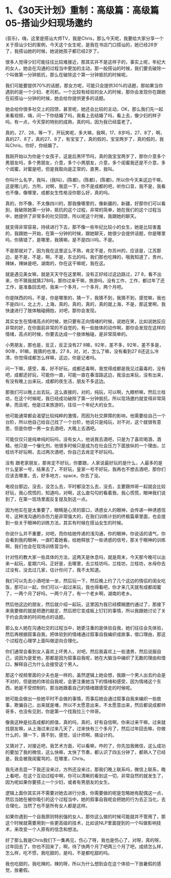 # 1、《30天计划》重制：高级篇：高级篇05-搭讪少妇现场邀约

(音乐)，嗨，这里是搭讪大师TV，我是Chris，那么今天呢，我要给大家分享一个关于搭讪少妇的案例，今天这个女生呢，是我在书店门口搭讪的，她已经28岁了，我搭讪她的时候，她说她孩子都已经2岁了。

很多人觉得少妇可能往往比较难接近，那其实并不是这样子的，事实上呢，年纪大的女人，她会在沟通的过程当中更加的主动，那一般搭讪的时候，我们要去破除一个叫做第一分钟抵抗，那么在破除这个第一分钟抵抗的时候呢。

我们可能要提供70%的话题，那女方呢，可能只会提供30%的话题，那如果当你遇到的是一个少妇、老司机，一个比较有经验的女人的时候，那你会发现你在跟她在前搭讪一分钟的时候，她会给你提供更多的话题。

她会给你很多社交上的回馈，甚至呢，她还会比较的主动，OK，那么我们先一起来看视频，嗨，问一下你结婚了吗，我看上去结婚了吗，看上去，像少妇的样子吗，有一点，今天穿的特别的成熟，真的吗，因为我已经蛮老了。

真的，27、28，等一下，开玩笑呢，多大嘛，我啊，17、8岁吗，27、8了，啊，真的27、8了，真的27、8了，有宝宝了，真的假的，宝宝两岁了，真的假的，我叫Chris，你好，你结婚了。

我刚开始以为你是个女孩子，这是后黑环节吗，真的我宝宝两岁了，那你介意多个男朋友吗，多个男朋友，介意，多个小男朋友，介意，多个闺蜜我还是不介意，多个闺蜜，对蜜是吧，但是我取向是正常的，直男，我叫。

你叫什么名字，我叫，(我叫)，(陈都)，(陈都)，(陈都)，所以你今天来这边干嘛，这是哪儿的，方所，对啊，我逛一下，你不是成都的吧，听你口音，我不是，我看也不像，像哪里，成都女生性格没你那么好，真的吗。

真的，你不像，不太像四川的，那我像哪里的，像新疆的，新疆，好那你们可以看到，我破除她第一分钟，抵抗的这个过程，非常的简单，她在我们的这个过程当中，她提供了非常多的社交回馈，所以呢这个时候，我跟她的聊天。

就变得非常容易，持续进行下去，那不像一些年纪比较小的女生，她是比较害羞的，我跟她一开始，在第一分钟的时候，跟她聊天，她很少会提供话题，你是哪里吗，你猜错了，是哪里，我猜嘛，是不是四川吗，不是。

不是那就对了，因为我在这里这么不熟，肯定不是，你苏州的，应该是，江苏那边，是不是，不是，啊，不是，东北的吗，我们那也吃辣的，哦我知道了，贵州，辣妹，辣妹是吧，湖南的，你在这干嘛呢，我在这。

就是遇见美女嘛，就是天天守在这里啊，没有正好经过这边路过，27 8，看不出来，你不猜我就猜278吗，那你过来干嘛，旅游吗，没有工作，工作，都过年了还工作，是准备回去吧，我来一个多月，一个多月，两个月吧。

你是陕西的吗，不是，你是哪里的，猜一下，我猜不到，我猜不到，感觉嘛，我也不是四川，北上方，上海，真的，真的，真的，真的就上海，不是，那这里啊，我快速进行了肢体触碰拥抱，对吧，那你会发现。

其实女生在情绪高点的时候，她只要有正向情绪的时候，说她在笑，比如说她反应非常的好，在你面前非常的不自觉的，有一些肢体的动作啊，那你会发现在这样的情绪，高点的时候，你要去达成一个肢体触碰，是非常简单的。

小男朋友，那也是，反正，反正没有27 8嘛，92年，差不多，92年，差不多是，90年，91嘛，我猜的也准，27 8，对，对，怎么了嘛，没有看到27 8还这么冷清，你觉得成都怎么样嘛，这边，你是记者吗。

问一下嘛，感受，毒，好不好玩，成都还毒啊，我觉得成都是我见过最毒的，没有吧，成都还好玩，可能你一直，可能一直在春湿路这边，我没出来玩，没有出来，有没有晚上出来玩，成都的夜生活，朋友不多这边。

那我们可以晚上出去玩，这么直接的，对的，纯玩，可以啊，九眼桥嘛，然后兰桂坊，在这个时候呢，我已经成功破除了第一分钟抵抗，所以现场邀约就变得非常简单，而且呢，他是过来旅游的，往往一个年纪大的女生。

他可能通常都会渴望比较纯粹的激情，而因为社交屏障的影响，他需要给自己一个台阶，所以他自己给自己找了一个台阶，他说只是纯玩，对不对，这个就很有意思，但是你想一男一女去酒吧，大晚上去酒吧。

可能仅仅只是纯单纯的玩吗，没有女人，他说我去酒吧，只是为了喜欢喝酒，酒精，他只是一个催化剂，他很多时候只是成为在社会压力下面放纵的一个理由，兰桂坊不好玩啊，去过两次酒吧，你自己去肯定不好玩吗。

没有 跟老家朋友，那肯定不好玩，你要跟，人家说最好玩的是什么，人最多的是什么皇家一号，结果去了，不好玩，皇家一号不好玩，我再也不想去酒吧，那你们应该去哪里，去，好多地方，space，你去了没。

电视台那边，没去，没怎么去，平时都没怎么去，没去，主要跟帅哥一起就会比较好玩，我心慌慌的，知道吗，对啊，这么直勾勾的看着我，我心慌慌，眼神我们说到了，在第一现场里面反复提及到这一点。

因为他实在是太重要了，眼睛是心灵的窗口，诱惑女人的眼神，会传递一种诱惑信号，这种浅沟通的杀伤力是非常强大的，在我们训练计划的终极篇章里面，也会提到一些关于眼神的训练方法，其实有时候在搭讪女生的时候。

你说什么并不重要，对吧，而你给她传递的浅沟通，你的眼神，你说话的语气，你会看到我的眼神，一直盯着她看，给她释放了一些诱惑的信号，那关于眼神的训练啊，我们也会在现场训练营当中。

针对性的教大家一些具体的方法，这两天是休息吗，就是周末，今天那今晚可以出来一起玩，星期六吗，正好是，去哪里，去兰桂坊吗，兰桂坊，兰桂坊，水母你去过没有，没去过几家，估计你问了，我不太知道。

我们可以先去小酒吧坐一坐，然后玩一下，然后晚上约了几个这边的情侣的闺女吃饭，那可以一起，你们可以一起过来玩，我也得看吧，你才来几天就有成都闺蜜了，一两个月了好吗，一两个月了，有一个老乡啊，湖南的老乡。

然后他这边的朋友，然后就介绍一起玩，这里因为我已经模糊邀约通过了，那接下来我要做的就是把邀约敲定，然后把它变成板上钉钉的事情，所以我跟她讨论了关于约会具体的时间地点的话题。

那么女人她在沟通社交的过程当中，她更注重的是体验自我，她们往往会先体验，然后再根据叙事自我，把体验到的情绪通过叙事自我编织成故事，借口理由，那这个过程在心理学上面叫做逆向合理化。

你们通常会看到女人喜欢上坏男人，对吧，然后我喜欢上一些渣男，然后说服自己，说因为是爱他，那都是因为叙事自我呢，她在大脑当中编织了无数的理由和借口，解释自己为什么会接受这个男人。

那这个视频里面的少夫也是一样的，虽然逻辑上她会想，我跟一个男人出去约会是不对的，但是她的体验自我呢，会更注重她当下的情绪和感受，因为情绪这个东西，她是不受控制的，那当她跟着自己的情绪跟感受走的时候呢。

她可能会做出一些她平时不会做的事情，而事后她会通过叙事自我来编织一些故事，欺骗自己，出来就是堵，所以不太愿意出来，不太愿意出来，然后都说成都帅哥多，也没有见到，你是第一个找我拉三个帅哥。

像我这种是拉高成都的颜值，真的吗，真的，好有自信啊，你来过来干嘛，过来就找朋友嘛，从上海过来过来几天了，过来快有三个多月了，然后过年回去嘛，你做什么的，猜一下，猜不到，感觉，设计师啊，搞设计的。

又猜对了，对接近吧，我艺术方面，可以看嘛，咋的了，你先加我微信，这么成功的要加了我的微信，这么快嘛，太快了节奏，都认识了四五分钟了，都熟人了已经是，我会被我闺蜜骂的，在哪里，Chris。

我先进去逛一下我还没来过，方所还没来过，那我们晚上联系吗，微信上联系，晚上看吧，在这个互动过程中啊，你可以清晰的看到这一切，非常自然的就发生了，因为呢如果你要搭上一个少妇，或者有男朋友的女生。

逻辑上面你其实并不需要对她去进行分类，你需要做的呢是忽略她有配偶这一点，然后当她在被你吸引的这个过程当中，她的叙事自我呢会把她的行为去正当化，去合理化，当然了也不是所有女人都是这样。

如果你遇到一个自我原则特别强的女人，那你这么做的时候可能就并不管用了，那这个时候就需要用到一些更高级的技术，比如说NLP里面提到的一个叫做影响技术，来改变一个人原有的信念和想法。

好了那么我是Chris我们下一集再见，伤心了呀，我也是伤心了，对呀，真的呀，过年回去了，你也不回来了，啊，待了快两个月了吧两三个月了吧，成绩怎么样，怎么样，吃不惯，我吃甜的，是吗，不是都吃甜的吗。

我也吃甜的，我吃辣的，辣的呀，所以为什么想到会在这个体验一下放暑假的感觉，放暑假。